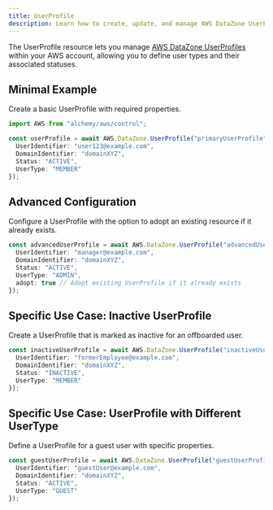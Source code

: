 ```yaml
---
title: UserProfile
description: Learn how to create, update, and manage AWS DataZone UserProfiles using Alchemy Cloud Control.
---
```


The UserProfile resource lets you manage [AWS DataZone UserProfiles](https://docs.aws.amazon.com/datazone/latest/userguide/) within your AWS account, allowing you to define user types and their associated statuses.

## Minimal Example

Create a basic UserProfile with required properties.

```ts
import AWS from "alchemy/aws/control";

const userProfile = await AWS.DataZone.UserProfile("primaryUserProfile", {
  UserIdentifier: "user123@example.com",
  DomainIdentifier: "domainXYZ",
  Status: "ACTIVE",
  UserType: "MEMBER"
});
```

## Advanced Configuration

Configure a UserProfile with the option to adopt an existing resource if it already exists.

```ts
const advancedUserProfile = await AWS.DataZone.UserProfile("advancedUserProfile", {
  UserIdentifier: "manager@example.com",
  DomainIdentifier: "domainXYZ",
  Status: "ACTIVE",
  UserType: "ADMIN",
  adopt: true // Adopt existing UserProfile if it already exists
});
```

## Specific Use Case: Inactive UserProfile

Create a UserProfile that is marked as inactive for an offboarded user.

```ts
const inactiveUserProfile = await AWS.DataZone.UserProfile("inactiveUserProfile", {
  UserIdentifier: "formerEmployee@example.com",
  DomainIdentifier: "domainXYZ",
  Status: "INACTIVE",
  UserType: "MEMBER"
});
```

## Specific Use Case: UserProfile with Different UserType

Define a UserProfile for a guest user with specific properties.

```ts
const guestUserProfile = await AWS.DataZone.UserProfile("guestUserProfile", {
  UserIdentifier: "guestUser@example.com",
  DomainIdentifier: "domainXYZ",
  Status: "ACTIVE",
  UserType: "GUEST"
});
```